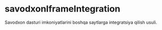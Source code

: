 # savodxonIframeIntegration
Savodxon dasturi imkoniyatlarini boshqa saytlarga integratsiya qilish usuli.
